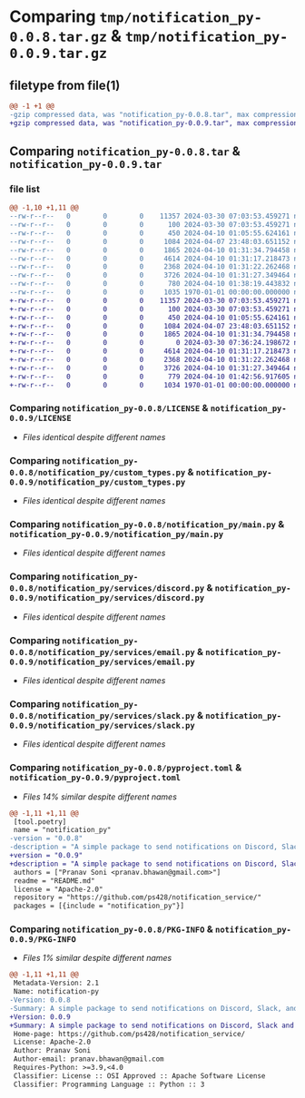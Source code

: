 # Comparing `tmp/notification_py-0.0.8.tar.gz` & `tmp/notification_py-0.0.9.tar.gz`

## filetype from file(1)

```diff
@@ -1 +1 @@
-gzip compressed data, was "notification_py-0.0.8.tar", max compression
+gzip compressed data, was "notification_py-0.0.9.tar", max compression
```

## Comparing `notification_py-0.0.8.tar` & `notification_py-0.0.9.tar`

### file list

```diff
@@ -1,10 +1,11 @@
--rw-r--r--   0        0        0    11357 2024-03-30 07:03:53.459271 notification_py-0.0.8/LICENSE
--rw-r--r--   0        0        0      100 2024-03-30 07:03:53.459271 notification_py-0.0.8/README.md
--rw-r--r--   0        0        0      450 2024-04-10 01:05:55.624161 notification_py-0.0.8/notification_py/__init__.py
--rw-r--r--   0        0        0     1084 2024-04-07 23:48:03.651152 notification_py-0.0.8/notification_py/custom_types.py
--rw-r--r--   0        0        0     1865 2024-04-10 01:31:34.794458 notification_py-0.0.8/notification_py/main.py
--rw-r--r--   0        0        0     4614 2024-04-10 01:31:17.218473 notification_py-0.0.8/notification_py/services/discord.py
--rw-r--r--   0        0        0     2368 2024-04-10 01:31:22.262468 notification_py-0.0.8/notification_py/services/email.py
--rw-r--r--   0        0        0     3726 2024-04-10 01:31:27.349464 notification_py-0.0.8/notification_py/services/slack.py
--rw-r--r--   0        0        0      780 2024-04-10 01:38:19.443832 notification_py-0.0.8/pyproject.toml
--rw-r--r--   0        0        0     1035 1970-01-01 00:00:00.000000 notification_py-0.0.8/PKG-INFO
+-rw-r--r--   0        0        0    11357 2024-03-30 07:03:53.459271 notification_py-0.0.9/LICENSE
+-rw-r--r--   0        0        0      100 2024-03-30 07:03:53.459271 notification_py-0.0.9/README.md
+-rw-r--r--   0        0        0      450 2024-04-10 01:05:55.624161 notification_py-0.0.9/notification_py/__init__.py
+-rw-r--r--   0        0        0     1084 2024-04-07 23:48:03.651152 notification_py-0.0.9/notification_py/custom_types.py
+-rw-r--r--   0        0        0     1865 2024-04-10 01:31:34.794458 notification_py-0.0.9/notification_py/main.py
+-rw-r--r--   0        0        0        0 2024-03-30 07:36:24.198672 notification_py-0.0.9/notification_py/services/__init__.py
+-rw-r--r--   0        0        0     4614 2024-04-10 01:31:17.218473 notification_py-0.0.9/notification_py/services/discord.py
+-rw-r--r--   0        0        0     2368 2024-04-10 01:31:22.262468 notification_py-0.0.9/notification_py/services/email.py
+-rw-r--r--   0        0        0     3726 2024-04-10 01:31:27.349464 notification_py-0.0.9/notification_py/services/slack.py
+-rw-r--r--   0        0        0      779 2024-04-10 01:42:56.917605 notification_py-0.0.9/pyproject.toml
+-rw-r--r--   0        0        0     1034 1970-01-01 00:00:00.000000 notification_py-0.0.9/PKG-INFO
```

### Comparing `notification_py-0.0.8/LICENSE` & `notification_py-0.0.9/LICENSE`

 * *Files identical despite different names*

### Comparing `notification_py-0.0.8/notification_py/custom_types.py` & `notification_py-0.0.9/notification_py/custom_types.py`

 * *Files identical despite different names*

### Comparing `notification_py-0.0.8/notification_py/main.py` & `notification_py-0.0.9/notification_py/main.py`

 * *Files identical despite different names*

### Comparing `notification_py-0.0.8/notification_py/services/discord.py` & `notification_py-0.0.9/notification_py/services/discord.py`

 * *Files identical despite different names*

### Comparing `notification_py-0.0.8/notification_py/services/email.py` & `notification_py-0.0.9/notification_py/services/email.py`

 * *Files identical despite different names*

### Comparing `notification_py-0.0.8/notification_py/services/slack.py` & `notification_py-0.0.9/notification_py/services/slack.py`

 * *Files identical despite different names*

### Comparing `notification_py-0.0.8/pyproject.toml` & `notification_py-0.0.9/pyproject.toml`

 * *Files 14% similar despite different names*

```diff
@@ -1,11 +1,11 @@
 [tool.poetry]
 name = "notification_py"
-version = "0.0.8"
-description = "A simple package to send notifications on Discord, Slack, and Email."
+version = "0.0.9"
+description = "A simple package to send notifications on Discord, Slack and Email."
 authors = ["Pranav Soni <pranav.bhawan@gmail.com>"]
 readme = "README.md"
 license = "Apache-2.0"
 repository = "https://github.com/ps428/notification_service/"
 packages = [{include = "notification_py"}]
```

### Comparing `notification_py-0.0.8/PKG-INFO` & `notification_py-0.0.9/PKG-INFO`

 * *Files 1% similar despite different names*

```diff
@@ -1,11 +1,11 @@
 Metadata-Version: 2.1
 Name: notification-py
-Version: 0.0.8
-Summary: A simple package to send notifications on Discord, Slack, and Email.
+Version: 0.0.9
+Summary: A simple package to send notifications on Discord, Slack and Email.
 Home-page: https://github.com/ps428/notification_service/
 License: Apache-2.0
 Author: Pranav Soni
 Author-email: pranav.bhawan@gmail.com
 Requires-Python: >=3.9,<4.0
 Classifier: License :: OSI Approved :: Apache Software License
 Classifier: Programming Language :: Python :: 3
```

